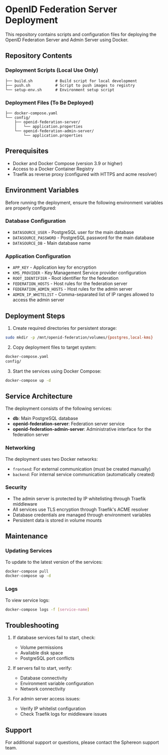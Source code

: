 # OpenID Federation Server Deployment

This repository contains scripts and configuration files for deploying the OpenID Federation Server and Admin Server
using Docker.

## Repository Contents

### Deployment Scripts (Local Use Only)

```
├── build.sh          # Build script for local development
├── push.sh           # Script to push images to registry
└── setup-env.sh      # Environment setup script
```

### Deployment Files (To Be Deployed)

```
├── docker-compose.yaml
└── config/
    ├── openid-federation-server/
    │   └── application.properties
    └── openid-federation-admin-server/
        └── application.properties
```

## Prerequisites

- Docker and Docker Compose (version 3.9 or higher)
- Access to a Docker Container Registry
- Traefik as reverse proxy (configured with HTTPS and acme resolver)

## Environment Variables

Before running the deployment, ensure the following environment variables are properly configured:

### Database Configuration

- `DATASOURCE_USER` - PostgreSQL user for the main database
- `DATASOURCE_PASSWORD` - PostgreSQL password for the main database
- `DATASOURCE_DB` - Main database name

### Application Configuration

- `APP_KEY` - Application key for encryption
- `KMS_PROVIDER` - Key Management Service provider configuration
- `ROOT_IDENTIFIER` - Root identifier for the federation
- `FEDERATION_HOSTS` - Host rules for the federation server
- `FEDERATION_ADMIN_HOSTS` - Host rules for the admin server
- `ADMIN_IP_WHITELIST` - Comma-separated list of IP ranges allowed to access the admin server

## Deployment Steps

1. Create required directories for persistent storage:

```bash
sudo mkdir -p /mnt/openid-federation/volumes/{postgres,local-kms}
```

2. Copy deployment files to target system:

```bash
docker-compose.yaml
config/
```

3. Start the services using Docker Compose:

```bash
docker-compose up -d
```

## Service Architecture

The deployment consists of the following services:

- **db**: Main PostgreSQL database
- **openid-federation-server**: Federation server service
- **openid-federation-admin-server**: Administrative interface for the federation server

### Networking

The deployment uses two Docker networks:

- `frontend`: For external communication (must be created manually)
- `backend`: For internal service communication (automatically created)

### Security

- The admin server is protected by IP whitelisting through Traefik middleware
- All services use TLS encryption through Traefik's ACME resolver
- Database credentials are managed through environment variables
- Persistent data is stored in volume mounts

## Maintenance

### Updating Services

To update to the latest version of the services:

```bash
docker-compose pull
docker-compose up -d
```

### Logs

To view service logs:

```bash
docker-compose logs -f [service-name]
```

## Troubleshooting

1. If database services fail to start, check:
    - Volume permissions
    - Available disk space
    - PostgreSQL port conflicts

2. If servers fail to start, verify:
    - Database connectivity
    - Environment variable configuration
    - Network connectivity

3. For admin server access issues:
    - Verify IP whitelist configuration
    - Check Traefik logs for middleware issues

## Support

For additional support or questions, please contact the Sphereon support team.
